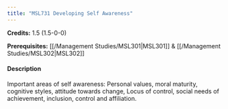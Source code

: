 ```yaml
---
title: "MSL731 Developing Self Awareness"
---
```

**Credits:** 1.5 (1.5-0-0)

**Prerequisites:** [[/Management Studies/MSL301|MSL301]] & [[/Management Studies/MSL302|MSL302]]

#### Description
Important areas of self awareness: Personal values, moral maturity, cognitive styles, attitude towards change, Locus of control, social needs of achievement, inclusion, control and affiliation.